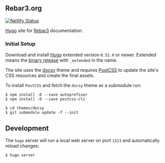 ## Rebar3.org

[![Netlify Status](https://api.netlify.com/api/v1/badges/7f9a24ea-990d-40de-88c5-a4c64d90c155/deploy-status)](https://app.netlify.com/sites/rebar3/deploys)

[Hugo](https://gohugo.io/) site for [Rebar3](rebar3.org) documentation.

### Initial Setup

Download and install [Hugo](https://github.com/gohugoio/hugo/releases) extended version `0.52.0` or newer. Extended means the [binary release](https://github.com/gohugoio/hugo/releases) with `_extended` in the name.

The site uses the [docsy](https://www.docsy.dev/) theme and requires [PostCSS](https://www.docsy.dev/docs/getting-started/#install-postcss) to update the site's CSS resources and create the final assets.

To install `PostCSS` and fetch the `docsy` theme as a submodule run:

``` shell
$ npm install -D --save autoprefixer
$ npm install -D --save postcss-cli

$ cd themes/docsy
$ git submodule update -f --init
```

## Development

The `hugo` server will run a local web server on port `1313` and automatically reload changes:

``` shell
$ hugo server
```
